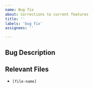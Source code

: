 ```yaml
---
name: Bug fix
about: Corrections to current features
title: ''
labels: 'bug fix'
assignees: ''

---
```


## Bug Description

## Relevant Files
- `[file-name]`